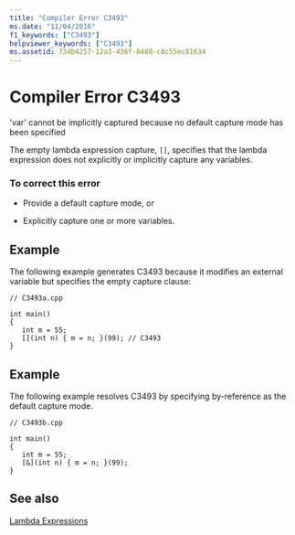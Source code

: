 ```yaml
---
title: "Compiler Error C3493"
ms.date: "11/04/2016"
f1_keywords: ["C3493"]
helpviewer_keywords: ["C3493"]
ms.assetid: 734b4257-12a3-436f-8488-c8c55ec81634
---
```

# Compiler Error C3493

'var' cannot be implicitly captured because no default capture mode has been specified

The empty lambda expression capture, `[]`, specifies that the lambda expression does not explicitly or implicitly capture any variables.

### To correct this error

- Provide a default capture mode, or

- Explicitly capture one or more variables.

## Example

The following example generates C3493 because it modifies an external variable but specifies the empty capture clause:

```
// C3493a.cpp

int main()
{
   int m = 55;
   [](int n) { m = n; }(99); // C3493
}
```

## Example

The following example resolves C3493 by specifying by-reference as the default capture mode.

```
// C3493b.cpp

int main()
{
   int m = 55;
   [&](int n) { m = n; }(99);
}
```

## See also

[Lambda Expressions](../../cpp/lambda-expressions-in-cpp.md)
